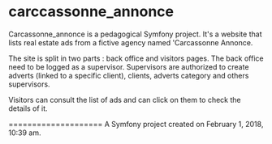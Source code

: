 carccassonne_annonce
====================

Carcassonne_annonce is a pedagogical Symfony project. It's a website that lists real estate ads from a fictive agency named 'Carcassonne Annonce. 

The site is split in two parts : back office and visitors pages. The back office need to be logged as a supervisor. Supervisors are authorized to create adverts (linked to a specific client), clients, adverts category and others supervisors.

Visitors can consult the  list of ads  and can click on them to check the details of it. 




====================
A Symfony project created on February 1, 2018, 10:39 am.
